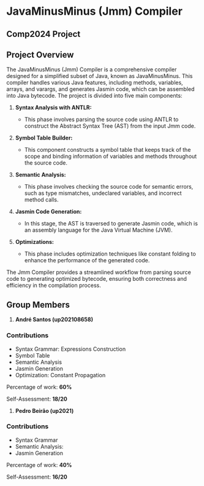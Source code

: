 # JavaMinusMinus (Jmm) Compiler
## Comp2024 Project

## Project Overview

The JavaMinusMinus (Jmm) Compiler is a comprehensive compiler designed for a simplified subset of Java, known as JavaMinusMinus. This compiler handles various Java features, including methods, variables, arrays, and varargs, and generates Jasmin code, which can be assembled into Java bytecode. The project is divided into five main components:

1. **Syntax Analysis with ANTLR:** 
   - This phase involves parsing the source code using ANTLR to construct the Abstract Syntax Tree (AST) from the input Jmm code.
   
2. **Symbol Table Builder:**
   - This component constructs a symbol table that keeps track of the scope and binding information of variables and methods throughout the source code.
   
3. **Semantic Analysis:**
   - This phase involves checking the source code for semantic errors, such as type mismatches, undeclared variables, and incorrect method calls.
   
4. **Jasmin Code Generation:**
   - In this stage, the AST is traversed to generate Jasmin code, which is an assembly language for the Java Virtual Machine (JVM).
   
5. **Optimizations:**
   - This phase includes optimization techniques like constant folding to enhance the performance of the generated code.


The Jmm Compiler provides a streamlined workflow from parsing source code to generating optimized bytecode, ensuring both correctness and efficiency in the compilation process.


## Group Members

1. **André Santos (up202108658)**

### Contributions

- Syntax Grammar: Expressions Construction
- Symbol Table
- Semantic Analysis
- Jasmin Generation
- Optimization: Constant Propagation


Percentage of work: **60%**

Self-Assessment: **18/20**

1. **Pedro Beirão (up2021)**

### Contributions

- Syntax Grammar
- Semantic Analysis:
- Jasmin Generation


Percentage of work: **40%**

Self-Assessment: **16/20**
  
